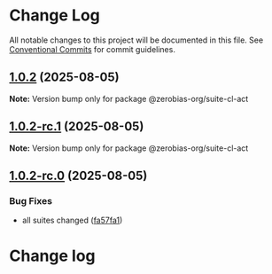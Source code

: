 # Change Log

All notable changes to this project will be documented in this file.
See [Conventional Commits](https://conventionalcommits.org) for commit guidelines.

## [1.0.2](https://github.com/zerobias-org/suite/compare/@zerobias-org/suite-cl-act@1.0.2-rc.1...@zerobias-org/suite-cl-act@1.0.2) (2025-08-05)

**Note:** Version bump only for package @zerobias-org/suite-cl-act





## [1.0.2-rc.1](https://github.com/zerobias-org/suite/compare/@zerobias-org/suite-cl-act@1.0.2-rc.0...@zerobias-org/suite-cl-act@1.0.2-rc.1) (2025-08-05)

**Note:** Version bump only for package @zerobias-org/suite-cl-act





## [1.0.2-rc.0](https://github.com/zerobias-org/suite/compare/@zerobias-org/suite-cl-act@1.0.1...@zerobias-org/suite-cl-act@1.0.2-rc.0) (2025-08-05)


### Bug Fixes

* all suites changed ([fa57fa1](https://github.com/zerobias-org/suite/commit/fa57fa1af7628003297df46b2d7740fe95bd2666))





# Change log
